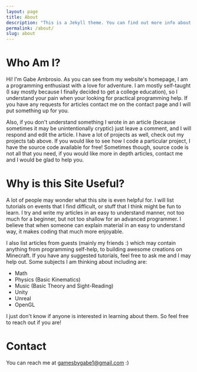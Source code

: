 ```yaml
---
layout: page
title: About
description: "This is a Jekyll theme. You can find out more info about customizing your Jekyll theme, as well as basic Jekyll usage documentation at jekyllrb.com"
permalink: /about/
slug: about
---
```


# Who Am I?
Hi! I'm Gabe Ambrosio. As you can see from my website's homepage, I am a programming enthusiast with a love for adventure. I am mostly self-taught (I say mostly
  because I finally decided to get a college education), so I understand your pain when your looking for practical programming help. If you have any requests for
  articles contact me on the contact page and I will put something up for you.

  Also, if you don't understand something I wrote in an article (because sometimes it may be unintentionally cryptic) just leave a comment, and I will respond and
  edit the article. I have a lot of projects as well, check out my projects tab above. If you would like to see how I code a particular project, I have the source
  code available for free! Sometimes though, source code is not all that you need, if you would like more in depth articles, contact me and I would be glad to
  help you.

# Why is this Site Useful?
A lot of people may wonder what this site is even helpful for. I will list tutorials on events that I find difficult, or stuff that I think might be fun to learn.
I try and write my articles in an easy to understand manner, not too much for a beginner, but not too shallow for an advanced programmer. I believe that
when someone can explain material in an easy to understand way, it makes coding that much more enjoyable.

I also list articles from guests (mainly my friends :) which may contain anything from programming self-help, to building awesome creations on Minecraft. If you
have any suggested tutorials, feel free to ask me and I may help out. Some subjects I am thinking about including are:

* Math
* Physics (Basic Kinematics)
* Music (Basic Theory and Sight-Reading)
* Unity
* Unreal
* OpenGL

I just don't know if anyone is interested in learning about them. So feel free to reach out if you are!

# Contact
You can reach me at gamesbygabe1@gmail.com :)
